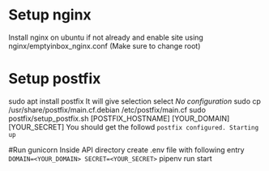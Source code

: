 # Setup nginx
Install nginx on ubuntu if not already and enable site using nginx/emptyinbox_nginx.conf (Make sure to change root)

# Setup postfix
sudo apt install postfix
It will give selection select *No configuration*
sudo cp /usr/share/postfix/main.cf.debian /etc/postfix/main.cf
sudo postfix/setup_postfix.sh [POSTFIX_HOSTNAME] [YOUR_DOMAIN] [YOUR_SECRET]
You should get the followd
`postfix configured. Starting up` 

#Run gunicorn
Inside API directory create .env file with following entry
`
DOMAIN=<YOUR_DOMAIN>
SECRET=<YOUR_SECRET>`
pipenv run start
